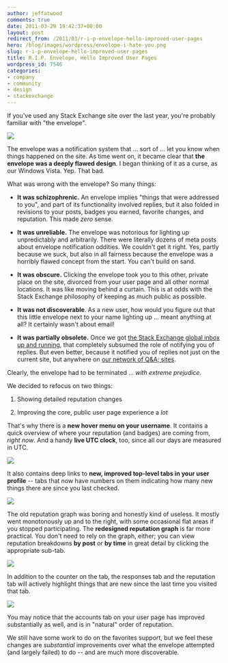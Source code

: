 ```yaml
---
author: jeffatwood
comments: true
date: 2011-03-29 19:42:37+00:00
layout: post
redirect_from: /2011/03/r-i-p-envelope-hello-improved-user-pages
hero: /blog/images/wordpress/envelope-i-hate-you.png
slug: r-i-p-envelope-hello-improved-user-pages
title: R.I.P. Envelope, Hello Improved User Pages
wordpress_id: 7546
categories:
- company
- community
- design
- stackexchange
---
```


If you've used any Stack Exchange site over the last year, you're probably familiar with "the envelope".

![](/blog/images/wordpress/envelope-i-hate-you.png)

The envelope was a notification system that … sort of … let you know when things happened on the site. As time went on, it became clear that **the envelope was a deeply flawed design**. I began thinking of it as a curse, as our Windows Vista. Yep. That bad.

What was wrong with the envelope? So many things:





  * **It was schizophrenic.** An envelope implies "things that were addressed to you", and part of its functionality involved replies, but it also folded in revisions to your posts, badges you earned, favorite changes, and reputation. This made _zero_ sense.

  * **It was unreliable.** The envelope was notorious for lighting up unpredictably and arbitrarily. There were literally dozens of meta posts about envelope notification oddities. We couldn't get it right. Yes, partly because we suck, but also in all fairness because the envelope was a horribly flawed concept from the start. You can't build on sand.

  * **It was obscure.** Clicking the envelope took you to this other, private place on the site, divorced from your user page and all other normal locations. It was like moving behind a curtain. This is at odds with the Stack Exchange philosophy of keeping as much public as possible.

  * **It was not discoverable**. As a new user, how would you figure out that this little envelope next to your name lighting up … meant anything at all? It certainly wasn't about email!

  * **It was partially obsolete.** Once we got [the Stack Exchange global inbox up and running](http://blog.stackoverflow.com/2010/09/new-global-inbox/), that completely subsumed the role of notifying you of replies. But even better, because it notified you of replies not just on the current site, but anywhere on [our network of Q&A; sites](http://stackexchange.com/sites).


Clearly, the envelope had to be terminated … _with extreme prejudice._

We decided to refocus on two things:





  1. Showing detailed reputation changes

  2. Improving the core, public user page experience a _lot_


That's why there is a **new hover menu on your username**. It contains a quick overview of where your reputation (and badges) are coming from, _right now_. And a handy **live UTC clock**, too, since all our days are measured in UTC.

![](/blog/images/wordpress/user-drop-down.png)

It also contains deep links to **new, improved top-level tabs in your user profile** -- tabs that now have numbers on them indicating how many new things there are since you last checked. 

![](/blog/images/wordpress/user-page-new-rep-graph.png)

The old reputation graph was boring and honestly kind of useless. It mostly went monotonously up and to the right, with some occasional flat areas if you stopped participating. The **redesigned reputation graph** is far more practical. You don't need to rely on the graph, either; you can view reputation breakdowns **by post** or **by time** in great detail by clicking the appropriate sub-tab.

![](/blog/images/wordpress/user-page-rep-by-post.png)

In addition to the counter on the tab, the responses tab and the reputation tab will actively highlight things that are new since the last time you visited that tab.

![](/blog/images/wordpress/new-responses-tab.png)

You may notice that the accounts tab on your user page has improved substantially as well, and is in "natural" order of reputation.

We still have some work to do on the favorites support, but we feel these changes are _substantial_ improvements over what the envelope attempted (and largely failed) to do -- and are much more discoverable.
